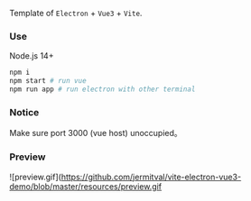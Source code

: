 Template of `Electron` + `Vue3` + `Vite`.

### Use
Node.js 14+

```bash
npm i
npm start # run vue
npm run app # run electron with other terminal
```

### Notice

Make sure port 3000 (vue host) unoccupied。

### Preview

![preview.gif](https://github.com/jermitval/vite-electron-vue3-demo/blob/master/resources/preview.gif
